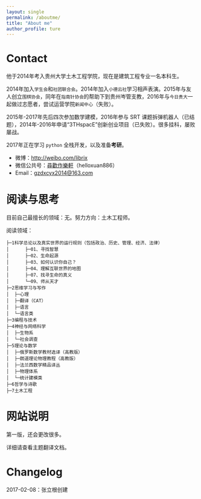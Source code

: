 ```yaml
---
layout: single
permalink: /aboutme/
title: "About me"
author_profile: ture
---
```


# Contact

他于2014年考入贵州大学土木工程学院，现在是建筑工程专业一名本科生。

2014年加入`学生会`和`社团联合会`。2014年加入`小德云社`学习相声表演。2015年与友人创立`围棋协会`，同年在`指南针协会`的帮助下到贵州岑管支教，2016年与`今日贵大`一起做过志愿者，尝试运营学院`新闻中心`（失败）。

2015年-2017年先后四次参加数学建模，2016年参与 SRT 课题拆弹机器人（已结题），2014年-2016年申请“3THspacE”创新创业项目（已失败）。很多挂科，屡败屡战。

2017年正在学习 `python` 全栈开发，以及准备**考研**。

- 微博：http://weibo.com/librix
- 微信公共号：[尋歡作樂軒](http://mp.weixin.qq.com/profile?src=3&timestamp=1486547141&ver=1&signature=k0iqYBRL2*RKDzUNtsHw7u0svwaRy3clBUD2sqAgtCW8Z89Diy7XLOMR1sCmA9Av06OgYnRyVIanz7WQqDaZ3w==)（helloxuan886）
- Email：gzdxcyx2014@163.com



# 阅读与思考

目前自己最擅长的领域：无。努力方向：土木工程师。

阅读领域：

```
├─1科学总论以及真实世界的运行规则（包括政治、历史、管理、经济、法律）
│      ├─01、寻找智慧
│      ├─02、生命起源
│      ├─03、如何认识你自己？
│      ├─04、理解互联世界的地图
│      ├─07、找寻生命的真义
│      └─09、师从天才
├─2思维学习与写作
│  ├─心理
│  ├─翻译（CAT）
│  ├─语言
│  └─语言类
├─3编程与技术
├─4神经与网络科学
│  ├─生物系
│  └─社会调查
├─5理论与数学
│  ├─俄罗斯数学教材选译（高教版）
│  ├─朗道理论物理教程（高教版）
│  ├─法兰西数学精品译丛
│  ├─物理体系
│  └─统计建模类
├─6哲学与诗歌
├─7土木工程
```

# 网站说明

第一版，还会更改很多。

详细请查看主题翻译文档。

# Changelog

2017-02-08：张立根创建


